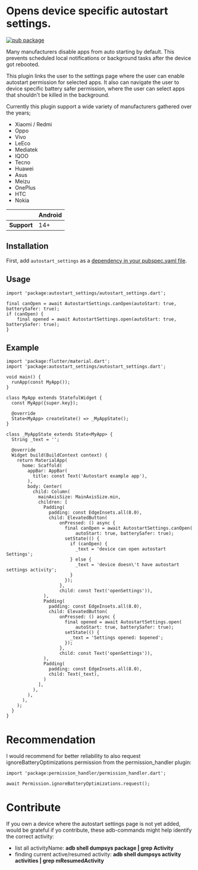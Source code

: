<?code-excerpt path-base="excerpts/packages/autostart_settings"?>

# Opens device specific autostart settings. 

[![pub package](https://img.shields.io/pub/v/autostart_settings.svg)](https://pub.dev/packages/autostart_settings)

Many manufacturers disable apps from auto starting by default. This prevents scheduled local notifications or background tasks after the device got rebooted.

This plugin links the user to the settings page where the user can enable autostart permission for selected apps. It also can navigate the user to device specific battery safer permission, where the user can select apps that shouldn't be killed in the background.

Currently this plugin support a wide variety of manufacturers gathered over the years;
* Xiaomi / Redmi
* Oppo
* Vivo
* LeEco
* Mediatek
* IQOO
* Tecno
* Huawei
* Asus
* Meizu
* OnePlus
* HTC
* Nokia




|             | Android |
|-------------|---------|
| **Support** | 14+     |

## Installation

First, add `autostart_settings` as a [dependency in your pubspec.yaml file](https://flutter.dev/using-packages/).

##  Usage

```
import 'package:autostart_settings/autostart_settings.dart';

final canOpen = await AutostartSettings.canOpen(autoStart: true, batterySafer: true);
if (canOpen) {
    final opened = await AutostartSettings.open(autoStart: true, batterySafer: true);
}

```

## Example

```
import 'package:flutter/material.dart';
import 'package:autostart_settings/autostart_settings.dart';

void main() {
  runApp(const MyApp());
}

class MyApp extends StatefulWidget {
  const MyApp({super.key});

  @override
  State<MyApp> createState() => _MyAppState();
}

class _MyAppState extends State<MyApp> {
  String _text = '';

  @override
  Widget build(BuildContext context) {
    return MaterialApp(
      home: Scaffold(
        appBar: AppBar(
          title: const Text('Autostart example app'),
        ),
        body: Center(
          child: Column(
            mainAxisSize: MainAxisSize.min,
            children: [
              Padding(
                padding: const EdgeInsets.all(8.0),
                child: ElevatedButton(
                    onPressed: () async {
                      final canOpen = await AutostartSettings.canOpen(
                          autoStart: true, batterySafer: true);
                      setState(() {
                        if (canOpen) {
                          _text = 'device can open autostart Settings';
                        } else {
                          _text = 'device doesn\'t have autostart settings activity';
                        }
                      });
                    },
                    child: const Text('openSettings')),
              ),
              Padding(
                padding: const EdgeInsets.all(8.0),
                child: ElevatedButton(
                    onPressed: () async {
                      final opened = await AutostartSettings.open(
                          autoStart: true, batterySafer: true);
                      setState(() {
                        _text = 'Settings opened: $opened';
                      });
                    },
                    child: const Text('openSettings')),
              ),
              Padding(
                padding: const EdgeInsets.all(8.0),
                child: Text(_text),
              )
            ],
          ),
        ),
      ),
    );
  }
}
```

# Recommendation

I would recommend for better reliability to also request ignoreBatteryOptimizations permission from the permission_handler plugin:

```
import 'package:permission_handler/permission_handler.dart';

await Permission.ignoreBatteryOptimizations.request();
```
# Contribute
If you own a device where the autostart settings page is not yet added, would be grateful if yo contribute, these adb-commands might help identify the correct activity:
* list all activityName:   __adb shell dumpsys package | grep Activity__
* finding current active/resumed activity:   __adb shell dumpsys activity activities | grep mResumedActivity__



